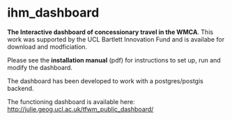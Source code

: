 # ihm_dashboard
__The Interactive dashboard of concessionary travel in the WMCA__. This work was supported by the UCL Bartlett Innovation Fund and is availabe for download and modficiation. 

Please see the __installation manual__ (pdf) for instructions to set up, run and modify the dashboard.

The dashboard has been developed to work with a postgres/postgis backend.

The functioning dashboard is available here:
http://julie.geog.ucl.ac.uk/tfwm_public_dashboard/

